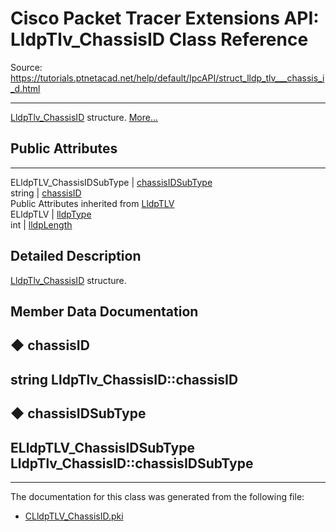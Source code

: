 # Cisco Packet Tracer Extensions API: LldpTlv_ChassisID Class Reference

Source: https://tutorials.ptnetacad.net/help/default/IpcAPI/struct_lldp_tlv___chassis_i_d.html

---

[LldpTlv_ChassisID](struct_lldp_tlv___chassis_i_d.html "LldpTlv_ChassisID structure.") structure. [More...](struct_lldp_tlv___chassis_i_d.html#details)

##  Public Attributes  
  
---  
ELldpTLV_ChassisIDSubType | [chassisIDSubType](struct_lldp_tlv___chassis_i_d.html#a48f9bb7abd356cd559cbcdc0b5a05812)  
string | [chassisID](struct_lldp_tlv___chassis_i_d.html#a0694ee50a87665869affe6eb17fd30f0)  
Public Attributes inherited from [LldpTLV](struct_lldp_t_l_v.html)  
ELldpTLV | [lldpType](struct_lldp_t_l_v.html#a4bb3915010dc48e519af6523e311309c)  
int | [lldpLength](struct_lldp_t_l_v.html#ad70c4025cf208ae0719e107d6702410a)  
  
## Detailed Description

[LldpTlv_ChassisID](struct_lldp_tlv___chassis_i_d.html "LldpTlv_ChassisID structure.") structure. 

## Member Data Documentation

## ◆ chassisID

string LldpTlv_ChassisID::chassisID  
---  
  
## ◆ chassisIDSubType

ELldpTLV_ChassisIDSubType LldpTlv_ChassisID::chassisIDSubType  
---  
  
* * *

The documentation for this class was generated from the following file:

  * [CLldpTLV_ChassisID.pki](_c_lldp_t_l_v___chassis_i_d_8pki.html)


